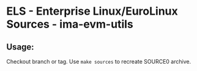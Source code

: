 # ELS - Enterprise Linux/EuroLinux Sources - ima-evm-utils
 
## Usage:
  Checkout branch or tag. Use `make sources` to recreate  SOURCE0 archive.
